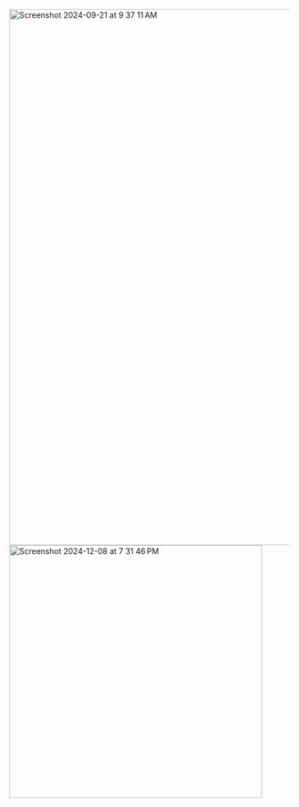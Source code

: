 <img width="963" alt="Screenshot 2024-09-21 at 9 37 11 AM" src="https://github.com/user-attachments/assets/172e3172-6b29-447f-9364-f52f6209d319">

<img width="454" alt="Screenshot 2024-12-08 at 7 31 46 PM" src="https://github.com/user-attachments/assets/c26c1ba7-3abf-42c2-9ad6-e6d480601ec2">
